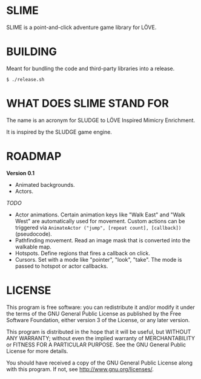 # SLIME

SLIME is a point-and-click adventure game library for LÖVE.

# BUILDING

Meant for bundling the code and third-party libraries into a release.

    $ ./release.sh

# WHAT DOES SLIME STAND FOR

The name is an acronym for SLUDGE to LÖVE Inspired Mimicry Enrichment. 

It is inspired by the SLUDGE game engine.

# ROADMAP

**Version 0.1**

* Animated backgrounds.
* Actors.

_TODO_

* Actor animations. Certain animation keys like "Walk East" and "Walk West" are automatically used for movement. Custom actions can be triggered via `AnimateActor ("jump", [repeat count], [callback])` (pseudocode).
* Pathfinding movement. Read an image mask that is converted into the walkable map.
* Hotspots. Define regions that fires a callback on click.
* Cursors. Set with a mode like "pointer", "look", "take". The mode is passed to hotspot or actor callbacks.

# LICENSE

This program is free software: you can redistribute it and/or modify
it under the terms of the GNU General Public License as published by
the Free Software Foundation, either version 3 of the License, or
any later version.

This program is distributed in the hope that it will be useful,
but WITHOUT ANY WARRANTY; without even the implied warranty of
MERCHANTABILITY or FITNESS FOR A PARTICULAR PURPOSE.  See the
GNU General Public License for more details.

You should have received a copy of the GNU General Public License
along with this program. If not, see http://www.gnu.org/licenses/.
